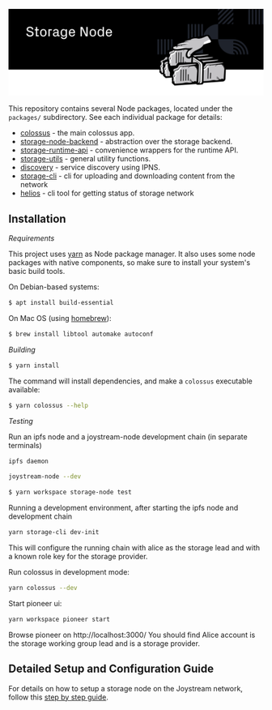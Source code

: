![Storage Nodes for Joystream](./storage-node_new.svg)

This repository contains several Node packages, located under the `packages/`
subdirectory. See each individual package for details:

- [colossus](./packages/colossus/README.md) - the main colossus app.
- [storage-node-backend](./packages/storage/README.md) - abstraction over the storage backend.
- [storage-runtime-api](./packages/runtime-api/README.md) - convenience wrappers for the runtime API.
- [storage-utils](./packages/util/README.md) - general utility functions.
- [discovery](./packages/discovery/README.md) - service discovery using IPNS.
- [storage-cli](./packages/cli/README.md) - cli for uploading and downloading content from the network
- [helios](./packages/helios/README.md) - cli tool for getting status of storage network

## Installation

_Requirements_

This project uses [yarn](https://yarnpkg.com/) as Node package manager. It also
uses some node packages with native components, so make sure to install your
system's basic build tools.

On Debian-based systems:

```bash
$ apt install build-essential
```

On Mac OS (using [homebrew](https://brew.sh/)):

```bash
$ brew install libtool automake autoconf
```

_Building_

```bash
$ yarn install
```

The command will install dependencies, and make a `colossus` executable available:

```bash
$ yarn colossus --help
```

_Testing_

Run an ipfs node and a joystream-node development chain (in separate terminals)

```sh
ipfs daemon
```

```sh
joystream-node --dev
```

```sh
$ yarn workspace storage-node test
```

Running a development environment, after starting the ipfs node and development chain

```sh
yarn storage-cli dev-init
```

This will configure the running chain with alice as the storage lead and with a known role key for
the storage provider.

Run colossus in development mode:

```sh
yarn colossus --dev
```

Start pioneer ui:

```sh
yarn workspace pioneer start

```

Browse pioneer on http://localhost:3000/
You should find Alice account is the storage working group lead and is a storage provider.

## Detailed Setup and Configuration Guide

For details on how to setup a storage node on the Joystream network, follow this [step by step guide](https://github.com/Joystream/helpdesk/tree/master/roles/storage-providers).
